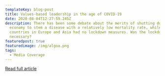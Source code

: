 ```yaml
---
templateKey: blog-post
title: Values-based leadership in the age of COVID-19
date: 2020-08-04T12:27:59.245Z
description: There has been some debate about the merits of shutting down the
  economy to stem a disease with a relatively low mortality rate, while many
  countries in Europe and Asia had no lockdown measures. Was the lockdown
  necessary?
featuredpost: true
featuredimage: /img/algoa.png
tags:
  - Media Coverage
---
```

[Read full article](http://www.mba.co.za/article.aspx?s=51&a=7534)